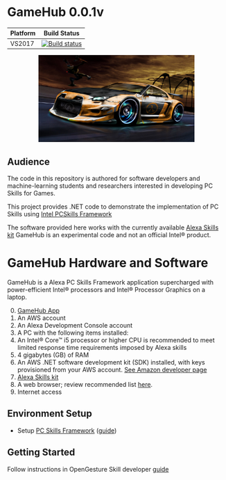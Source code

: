 # GameHub 0.0.1v
Platform | Build Status |
-------- | ------------ |
VS2017 | [![Build status](https://ci.appveyor.com/api/projects/status/swutsp1bjcc56q64/branch/master?svg=true)](https://ci.appveyor.com/project/ddiakopoulos/hand-tracking-samples/branch/master)

<p align="center">
  <img width="360" height="200" src="https://github.com/TechTouchABI/GameHub/blob/master/GameHub/car.jpg">
</p>

## Audience

The code in this repository is authored for software developers and machine-learning students and researchers interested in developing PC Skills for Games. 

This project provides .NET code to demonstrate the implementation of PC Skills using [Intel PCSkills Framework](https://github.com/IntelSoftware/PC-Skills-Framework)

The software provided here works with the currently available [Alexa Skills kit](https://developer.amazon.com/en-US/alexa/alexa-skills-kit/build) GameHub is an experimental code and not an official Intel® product.


# GameHub Hardware and Software

GameHub is a Alexa PC Skills Framework application supercharged with power-efficient Intel® processors and Intel® Processor Graphics on a laptop.

0. [GameHub App](https://drive.google.com/open?id=16A4Renp09Zfpv4aWXwKLLRsgL2yfy96C)
1. An AWS account
2. An Alexa Development Console account
3. A PC with the following items installed:
4. An Intel® Core™ i5 processor or higher CPU is recommended to meet limited response time
requirements imposed by Alexa skills
5. 4 gigabytes (GB) of RAM
6. An AWS .NET software development kit (SDK) installed, with keys provisioned from your
AWS account. [See Amazon developer page](https://aws.amazon.com/sdk-for-net/)
7. [Alexa Skills kit](https://developer.amazon.com/en-US/alexa/alexa-skills-kit/build)
8. A web browser; review recommended list [here](https://aws.amazon.com/premiumsupport/knowledge-center/browsers-management-console/).
9. Internet access
     
## Environment Setup
* Setup [PC Skills Framework](https://software.intel.com/en-us/alexa-skills-for-pc) ([guide](https://software.intel.com/sites/default/files/managed/76/cb/pc-skills-aws-setup-guide.pdf))<br>

## Getting Started
Follow instructions in OpenGesture Skill developer [guide](https://github.com/TechTouchABI/GameHub/blob/master/GameHub/Gamehub.pdf)  
